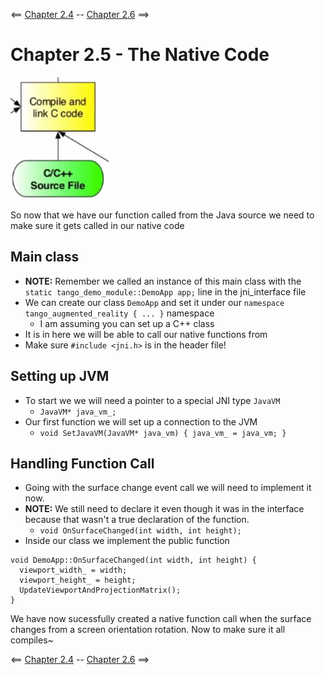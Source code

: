 <== [Chapter 2.4](./Chapter_02_04.md) -- [Chapter 2.6](./Chapter_02_06.md) ==>

# Chapter 2.5 - The Native Code

![The Native Code](../images/Chapter_02_IMG_004.png)

So now that we have our function called from the Java source we need to make sure it gets called in our native code

## Main class
* **NOTE:** Remember we called an instance of this main class with the `static tango_demo_module::DemoApp app;` line in the jni_interface file
* We can create our class `DemoApp` and set it under our `namespace tango_augmented_reality { ... }` namespace
	* I am assuming you can set up a C++ class
* It is in here we will be able to call our native functions from
* Make sure `#include <jni.h>` is in the header file!

## Setting up JVM
* To start we we will need a pointer to a special JNI type `JavaVM`
	* `JavaVM* java_vm_;`	
* Our first function we will set up a connection to the JVM
	* `void SetJavaVM(JavaVM* java_vm) { java_vm_ = java_vm; }`

## Handling Function Call
* Going with the surface change event call we will need to implement it now.
* **NOTE:** We still need to declare it even though it was in the interface because that wasn't a true declaration of the function.
	* `void OnSurfaceChanged(int width, int height);`
* Inside our class we implement the public function

```
void DemoApp::OnSurfaceChanged(int width, int height) {
  viewport_width_ = width;
  viewport_height_ = height;
  UpdateViewportAndProjectionMatrix();
}
```
We have now sucessfully created a native function call when the surface changes from a screen orientation rotation. Now to make sure it all compiles~


<== [Chapter 2.4](./Chapter_02_04.md) -- [Chapter 2.6](./Chapter_02_06.md) ==>
